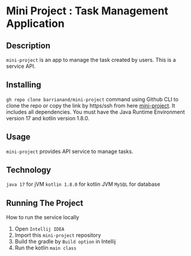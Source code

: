 Mini Project : Task Management Application
===============

Description
----------

`mini-project` is an app to manage the task created by users. This is a service API.

Installing
----------

`gh repo clone barrianand/mini-project` command using Github CLI to clone the repo or copy the link by https/ssh from here [mini-project](https://github.com/barrianand/mini-project). It includes all dependencies. You must have the Java Runtime Environment version 17 and kotlin version 1.8.0.

Usage
-----

`mini-project` provides API service to manage tasks.

Technology
-----

`java 17` for jVM
`kotlin 1.8.0` for kotlin JVM
`MySQL` for database

Running The Project
-----

How to run the service locally
1. Open `Intellij IDEA`
2. Import this `mini-project` repository
3. Build the gradle by `Build option` in Intellij
4. Run the kotlin `main class`